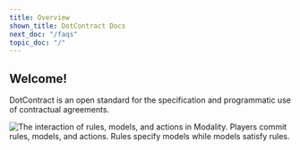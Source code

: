 ```yaml
---
title: Overview
shown_title: DotContract Docs
next_doc: "/faqs"
topic_doc: "/"
---
```


## Welcome!

DotContract is an open standard for the specification and programmatic use of contractual agreements.

<img src="/_public/docs/modality/modality-dynamic.png" class="m-auto" alt="The interaction of rules, models, and actions in Modality. Players commit rules, models, and actions. Rules specify models while models satisfy rules." />